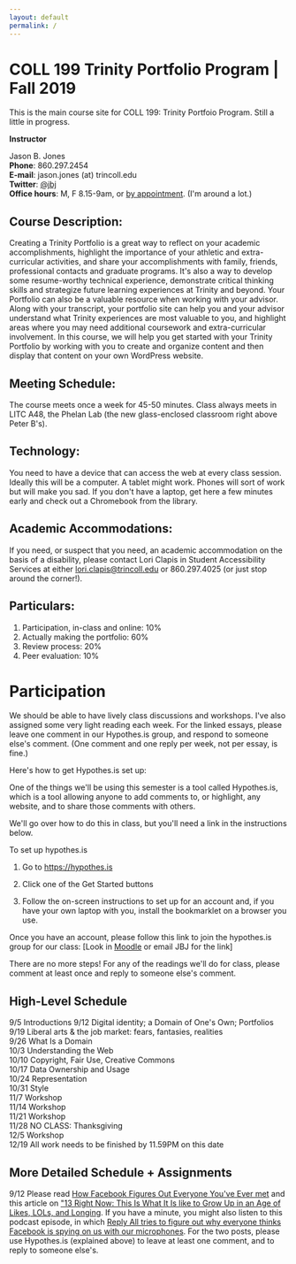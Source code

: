 ```yaml
---
layout: default
permalink: /
---
```


# COLL 199 Trinity Portfolio Program | Fall 2019

This is the main course site for COLL 199: Trinity Portfoio Program. Still a little in progress.

**Instructor**

Jason B. Jones<br>
**Phone**: 860.297.2454<br>
**E-mail**: jason.jones (at) trincoll.edu<br>
**Twitter**: <a href="http://twitter.com/jbj" target="blank">@jbj</a><br>
**Office hours**: M, F 8.15-9am, or <a href="https://outlook.office365.com/owa/calendar/JasonBJones@trincoll.onmicrosoft.com/bookings/">by appointment</a>. (I'm around a lot.)

## Course Description: 

Creating a Trinity Portfolio is a great way to reflect on your academic accomplishments, highlight the importance of your athletic and extra-curricular activities, and share your accomplishments with family, friends, professional contacts and graduate programs. It's also a way to develop some resume-worthy technical experience, demonstrate critical thinking skills and strategize future learning experiences at Trinity and beyond. Your Portfolio can also be a valuable resource when working with your advisor. Along with your transcript, your portfolio site can help you and your advisor understand what Trinity experiences are most valuable to you, and highlight areas where you may need additional coursework and extra-curricular involvement. In this course, we will help you get started with your Trinity Portfolio by working with you to create and organize content and then display that content on your own WordPress website.

## Meeting Schedule: 

The course meets once a week for 45-50 minutes.  Class always meets in LITC A48, the Phelan Lab (the new glass-enclosed classroom right above Peter B's).

## Technology: 

You need to have a device that can access the web at every class session. Ideally this will be a computer. A tablet might work. Phones will sort of work but will make you sad.  If you don't have a laptop, get here a few minutes early and check out a Chromebook from the library.  

## Academic Accommodations:

If you need, or suspect that you need, an academic accommodation on the basis of a disability, please contact Lori Clapis in Student Accessibility Services at either lori.clapis@trincoll.edu or 860.297.4025 (or just stop around the corner!). 

## Particulars:
1.	Participation, in-class and online: 10%
2.	Actually making the portfolio: 60%
3.	Review process: 20%
4.	Peer evaluation: 10%

# Participation

We should be able to have lively class discussions and workshops. I've also assigned some very light reading each week. For the linked essays, please leave one comment in our Hypothes.is group, and respond to someone else's comment. (One comment and one reply per week, not per essay, is fine.) 

Here's how to get Hypothes.is set up:

One of the things we'll be using this semester is a tool called Hypothes.is, which is a tool allowing anyone to add comments to, or highlight, any website, and to share those comments with others.

We'll go over how to do this in class, but you'll need a link in the instructions below.

To set up hypothes.is

1. Go to https://hypothes.is 

2. Click one of the Get Started buttons

3. Follow the on-screen instructions to set up for an account and, if you have your own laptop with you, install the bookmarklet on a browser you use.

Once you have an account, please follow this link to join the hypothes.is group for our class: [Look in [Moodle](https://moodle.trincoll.edu/mod/page/view.php?id=309598) or email JBJ for the link]

There are no more steps! For any of the readings we'll do for class, please comment at least once and reply to someone else's comment. 






## High-Level Schedule

	
9/5			Introductions
9/12			Digital identity; a Domain of One's Own; Portfolios <br />
9/19			Liberal arts & the job market: fears, fantasies, realities<br />
9/26			What Is a Domain<br />
10/3			Understanding the Web<br />
10/10			Copyright, Fair Use, Creative Commons<br />
10/17			Data Ownership and Usage<br />
10/24			Representation	<br />
10/31			Style<br />
11/7			Workshop<br />
11/14			Workshop<br />
11/21			Workshop<br />
11/28			NO CLASS: Thanksgiving<br />
12/5			Workshop<br />
12/19			All work needs to be finished by 11.59PM on this date<br />


## More Detailed Schedule + Assignments

9/12		Please read [How Facebook Figures Out Everyone You've Ever met](https://gizmodo.com/how-facebook-figures-out-everyone-youve-ever-met-1819822691) and this article on ["13 Right Now: This Is What It Is like to Grow Up in an Age of Likes, LOLs, and Longing](http://www.washingtonpost.com/sf/style/wp/2016/05/25/2016/05/25/13-right-now-this-is-what-its-like-to-grow-up-in-the-age-of-likes-lols-and-longing/). If you have a minute, you might also listen to this podcast episode, in which [Reply All tries to figure out why everyone thinks Facebook is spying on us with our microphones](https://gimletmedia.com/episode/109-facebook-spying/). For the two posts, please use Hypothes.is (explained above) to leave at least one comment, and to reply to someone else's.



